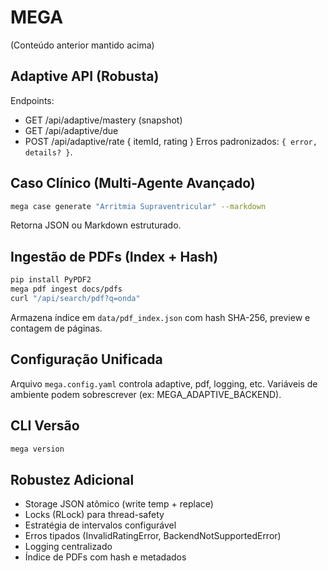 # MEGA

(Conteúdo anterior mantido acima)

## Adaptive API (Robusta)
Endpoints:
- GET /api/adaptive/mastery (snapshot)
- GET /api/adaptive/due
- POST /api/adaptive/rate { itemId, rating }
Erros padronizados: `{ error, details? }`.

## Caso Clínico (Multi-Agente Avançado)
```bash
mega case generate "Arritmia Supraventricular" --markdown
```
Retorna JSON ou Markdown estruturado.

## Ingestão de PDFs (Index + Hash)
```bash
pip install PyPDF2
mega pdf ingest docs/pdfs
curl "/api/search/pdf?q=onda"
```
Armazena índice em `data/pdf_index.json` com hash SHA-256, preview e contagem de páginas.

## Configuração Unificada
Arquivo `mega.config.yaml` controla adaptive, pdf, logging, etc. Variáveis de ambiente podem sobrescrever (ex: MEGA_ADAPTIVE_BACKEND).

## CLI Versão
```bash
mega version
```

## Robustez Adicional
- Storage JSON atômico (write temp + replace)
- Locks (RLock) para thread-safety
- Estratégia de intervalos configurável
- Erros tipados (InvalidRatingError, BackendNotSupportedError)
- Logging centralizado
- Índice de PDFs com hash e metadados